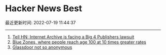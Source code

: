 # Hacker News Best

最近更新时间: 2022-07-19 11:44:37

--- 
1. [Tell HN: Internet Archive is facing a Big 4 Publishers lawsuit](https://news.ycombinator.com/item?id=32141358) 
2. [Blue Zones, where people reach age 100 at 10 times greater rates](https://www.ncbi.nlm.nih.gov/pmc/articles/PMC6125071/) 
3. [Glassdoor not so anonymous](https://www.webworm.co/p/glassdoor) 
